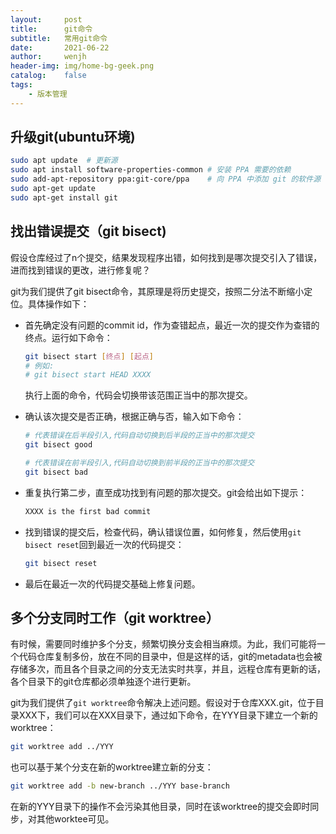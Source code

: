 ```yaml
---
layout:     post
title:      git命令
subtitle:   常用git命令
date:       2021-06-22
author:     wenjh
header-img: img/home-bg-geek.png
catalog:    false
tags:
    - 版本管理
---
```


## 升级git(ubuntu环境)

```sh
sudo apt update  # 更新源
sudo apt install software-properties-common # 安装 PPA 需要的依赖
sudo add-apt-repository ppa:git-core/ppa    # 向 PPA 中添加 git 的软件源
sudo apt-get update
sudo apt-get install git
```

## 找出错误提交（git bisect)

假设仓库经过了n个提交，结果发现程序出错，如何找到是哪次提交引入了错误，进而找到错误的更改，进行修复呢？

git为我们提供了git bisect命令，其原理是将历史提交，按照二分法不断缩小定位。具体操作如下：

* 首先确定没有问题的commit id，作为查错起点，最近一次的提交作为查错的终点。运行如下命令：

  ```sh
  git bisect start [终点] [起点]
  # 例如: 
  # git bisect start HEAD XXXX
  ```

  执行上面的命令，代码会切换带该范围正当中的那次提交。

* 确认该次提交是否正确，根据正确与否，输入如下命令：

  ```sh
  # 代表错误在后半段引入,代码自动切换到后半段的正当中的那次提交
  git bisect good
  
  # 代表错误在前半段引入,代码自动切换到前半段的正当中的那次提交
  git bisect bad
  ```

* 重复执行第二步，直至成功找到有问题的那次提交。git会给出如下提示：

  ```sh
  XXXX is the first bad commit
  ```

* 找到错误的提交后，检查代码，确认错误位置，如何修复，然后使用`git bisect reset`回到最近一次的代码提交：

  ```sh
  git bisect reset
  ```

* 最后在最近一次的代码提交基础上修复问题。

## 多个分支同时工作（git worktree）

有时候，需要同时维护多个分支，频繁切换分支会相当麻烦。为此，我们可能将一个代码仓库复制多份，放在不同的目录中，但是这样的话，git的metadata也会被存储多次，而且各个目录之间的分支无法实时共享，并且，远程仓库有更新的话，各个目录下的git仓库都必须单独逐个进行更新。

git为我们提供了`git worktree`命令解决上述问题。假设对于仓库XXX.git，位于目录XXX下，我们可以在XXX目录下，通过如下命令，在YYY目录下建立一个新的worktree：

```sh
git worktree add ../YYY
```

也可以基于某个分支在新的worktree建立新的分支：

```sh
git worktree add -b new-branch ../YYY base-branch
```

在新的YYY目录下的操作不会污染其他目录，同时在该worktree的提交会即时同步，对其他worktee可见。


